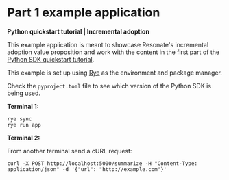 # Part 1 example application

**Python quickstart tutorial | Incremental adoption**

This example application is meant to showcase Resonate's incremental adoption value proposition and work with the content in the first part of the [Python SDK quickstart tutorial](https://docs.resonatehq.io/get-started/python-quickstart#part-1-incremental-adoption).

This example is set up using [Rye](https://rye.astral.sh/) as the environment and package manager.

Check the `pyproject.toml` file to see which version of the Python SDK is being used.

**Terminal 1:**

```shell
rye sync
rye run app
```

**Terminal 2:**

From another terminal send a cURL request:

```shell
curl -X POST http://localhost:5000/summarize -H "Content-Type: application/json" -d '{"url": "http://example.com"}'
```
